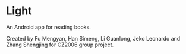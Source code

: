 # Light
An Android app for reading books. 

Created by Fu Mengyan, Han Simeng, Li Guanlong, Jeko Leonardo and Zhang Shengjing for CZ2006 group project. 

